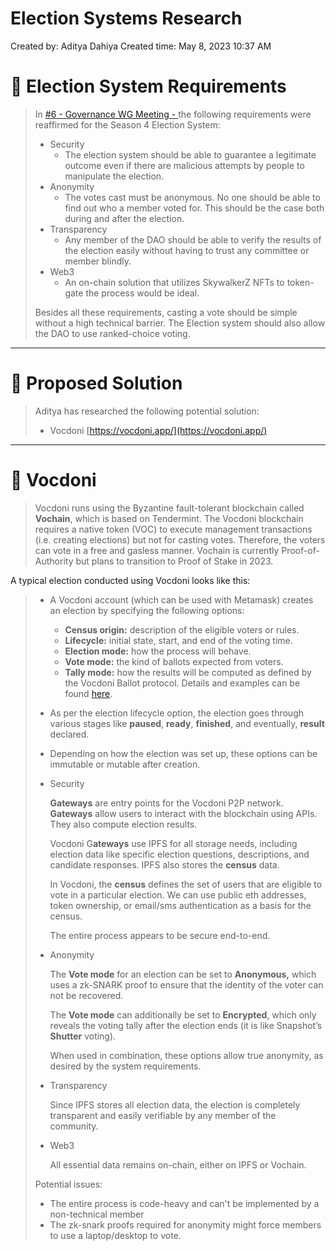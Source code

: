 # Election Systems Research

Created by: Aditya Dahiya
Created time: May 8, 2023 10:37 AM

# 👀 Election System Requirements

> In [#6 - Governance WG Meeting - ](../Governance%20WG%20Meetings%208818ea33b54a432ab37717683ebcb05f/#6%20-%20Governance%20WG%20Meeting%20-%20e2cbec625d8e4115a196e85afbbc04c2.md) the following requirements were reaffirmed for the Season 4 Election System:
> 
> - Security
>     - The election system should be able to guarantee a legitimate outcome even if there are malicious attempts by people to manipulate the election.
> - Anonymity
>     - The votes cast must be anonymous. No one should be able to find out who a member voted for. This should be the case both during and after the election.
> - Transparency
>     - Any member of the DAO should be able to verify the results of the election easily without having to trust any committee or member blindly.
> - Web3
>     - An on-chain solution that utilizes SkywalkerZ NFTs to token-gate the process would be ideal.
> 
> Besides all these requirements, casting a vote should be simple without a high technical barrier. The Election system should also allow the DAO to use ranked-choice voting.
> 

---

# 💭 Proposed Solution

> Aditya has researched the following potential solution:
> 
> - Vocdoni [https://vocdoni.app/](https://vocdoni.app/)

---

# 🛫 Vocdoni

> Vocdoni runs using the Byzantine fault-tolerant blockchain called **Vochain**, which is based on Tendermint. The Vocdoni blockchain requires a native token (VOC) to execute management transactions (i.e. creating elections) but not for casting votes. Therefore, the voters can vote in a free and gasless manner. Vochain is currently Proof-of-Authority but plans to transition to Proof of Stake in 2023.

A typical election conducted using Vocdoni looks like this:
> 
> - A Vocdoni account (which can be used with Metamask) creates an election by specifying the following options:
>     - **Census origin:** description of the eligible voters or rules.
>     - **Lifecycle:** initial state, start, and end of the voting time.
>     - **Election mode:** how the process will behave.
>     - **Vote mode:** the kind of ballots expected from voters.
>     - **Tally mode:** how the results will be computed as defined by the Vocdoni Ballot protocol. Details and examples can be found [here](https://blog.aragon.org/vocdoni-ballot-protocol).
> - As per the election lifecycle option, the election goes through various stages like **paused**, **ready**, **finished**, and eventually, **result** declared.
> - Depending on how the election was set up, these options can be immutable or mutable after creation.
> 
> - Security
>     
>     **Gateways** are entry points for the Vocdoni P2P network. **Gateways** allow users to interact with the blockchain using APIs. They also compute election results.
>     
>     Vocdoni G**ateways** use IPFS for all storage needs, including election data like specific election questions, descriptions, and candidate responses. IPFS also stores the **census** data.
>     
>     In Vocdoni, the **census** defines the set of users that are eligible to vote in a particular election. We can use public eth addresses, token ownership, or email/sms authentication as a basis for the census.
>     
>     The entire process appears to be secure end-to-end.
>     
> - Anonymity
>     
>     The **Vote mode** for an election can be set to **Anonymous,** which uses a zk-SNARK proof to ensure that the identity of the voter can not be recovered. 
>     
>     The **Vote mode** can additionally be set to **Encrypted**, which only reveals the voting tally after the election ends (it is like Snapshot’s **Shutter** voting).
>     
>     When used in combination, these options allow true anonymity, as desired by the system requirements.
>     
> - Transparency
>     
>     Since IPFS stores all election data, the election is completely transparent and easily verifiable by any member of the community.
>     
> - Web3
>     
>     All essential data remains on-chain, either on IPFS or Vochain. 
>     
> 
> Potential issues:
> 
> - The entire process is code-heavy and can't be implemented by a non-technical member
> - The zk-snark proofs required for anonymity might force members to use a laptop/desktop to vote.
